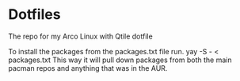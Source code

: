 # Dotfiles
The repo for my Arco Linux with Qtile dotfile

To install the packages from the packages.txt file run.
yay -S - < packages.txt
This way it will pull down packages from both the main pacman repos and anything that was in the AUR.
